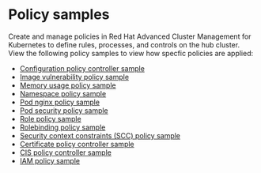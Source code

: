 # Policy samples

<!-- need more help add more into the intro maybe?-->
Create and manage policies in Red Hat Advanced Cluster Management for Kubernetes to define rules, processes, and controls on the hub cluster. View the following policy samples to view how specfic policies are applied:

* [Configuration policy controller sample](config_policy_ctrl.md)
* [Image vulnerability policy sample](governance/image_vul_policy.md)
* [Memory usage policy sample](governance/memory_policy.md)
* [Namespace policy sample](governance/namespace_policy.md)
* [Pod nginx policy sample](governance/pod_nginx_policy.md)
* [Pod security policy sample](governance/psp_policy.md)
* [Role policy sample](governance/role_policy.md)
* [Rolebinding policy sample](governance/rolebinding_policy.md)
* [Security context constraints (SCC) policy sample](governance/scc_policy.md)
* [Certificate policy controller sample](cert_policy_ctrl.md)
* [CIS policy controller sample](cis_policy_ctrl.md)
* [IAM policy sample](iam_policy_ctrl.md)
